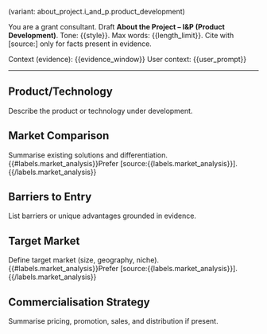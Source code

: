 (variant: about_project.i_and_p.product_development)

You are a grant consultant. Draft **About the Project – I&P (Product Development)**.
Tone: {{style}}. Max words: {{length_limit}}.
Cite with [source:<label>] only for facts present in evidence.

Context (evidence): {{evidence_window}}
User context: {{user_prompt}}

---
## Product/Technology
Describe the product or technology under development.

## Market Comparison
Summarise existing solutions and differentiation. {{#labels.market_analysis}}Prefer [source:{{labels.market_analysis}}].{{/labels.market_analysis}}

## Barriers to Entry
List barriers or unique advantages grounded in evidence.

## Target Market
Define target market (size, geography, niche). {{#labels.market_analysis}}Prefer [source:{{labels.market_analysis}}].{{/labels.market_analysis}}

## Commercialisation Strategy
Summarise pricing, promotion, sales, and distribution if present.
